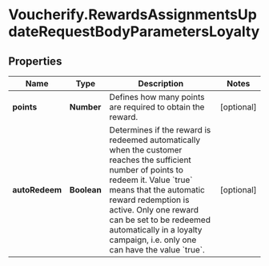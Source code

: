 # Voucherify.RewardsAssignmentsUpdateRequestBodyParametersLoyalty

## Properties

Name | Type | Description | Notes
------------ | ------------- | ------------- | -------------
**points** | **Number** | Defines how many points are required to obtain the reward. | [optional] 
**autoRedeem** | **Boolean** | Determines if the reward is redeemed automatically when the customer reaches the sufficient number of points to redeem it. Value &#x60;true&#x60; means that the automatic reward redemption is active. Only one reward can be set to be redeemed automatically in a loyalty campaign, i.e. only one can have the value &#x60;true&#x60;. | [optional] 


